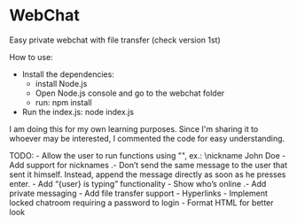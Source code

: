 # WebChat
Easy private webchat with file transfer (check version 1st)

How to use:
 - Install the dependencies:
    - install Node.js
    - Open Node.js console and go to the webchat folder
    - run: npm install
 - Run the index.js: node index.js

I am doing this for my own learning purposes. Since I'm sharing it to whoever may be interested, I commented the code for easy understanding.

TODO:
    - Allow the user to run functions using "\", ex.: \nickname John Doe
    - Add support for nicknames
    .- Don’t send the same message to the user that sent it himself. Instead, append the message directly as soon as he presses enter.
    - Add “{user} is typing” functionality
    - Show who’s online
    .- Add private messaging
    - Add file transfer support
    - Hyperlinks
    - Implement locked chatroom requiring a password to login
    - Format HTML for better look
